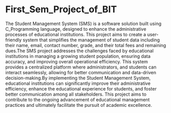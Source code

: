 # First_Sem_Project_of_BIT
The Student Management System (SMS) is a software solution built using C_Programming language, designed to enhance the administrative processes of educational institutions. This project aims to create a user-friendly system that simplifies the management of student data including their name, email, contact number, grade, and their total fees and remaining dues.The SMS project addresses the challenges faced by educational institutions in managing a growing student population, ensuring data accuracy, and improving overall operational efficiency. This system provides a centralized platform where administrators, and students can interact seamlessly, allowing for better communication and data-driven decision-making.By implementing the Student Management System, educational institutions can significantly improve their administrative efficiency, enhance the educational experience for students, and foster better communication among all stakeholders. This project aims to contribute to the ongoing advancement of educational management practices and ultimately facilitate the pursuit of academic excellence.
